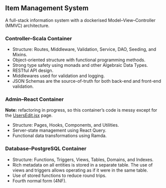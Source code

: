 ## Item Management System

A full-stack information system with a dockerised Model&ndash;View&ndash;Controller (MMVC) architecture.

### Controller&ndash;Scala Container

* Structure: Routes, Middleware, Validation, Service, DAO, Seeding, and Mixins.
* Object-oriented structure with functional programming methods.
* Strong type safety using monads and other Algebraic Data Types.
* RESTful API design.
* Middlewares used for validation and logging.
* JSON Schemas are the source-of-truth for both back-end and front-end validation.

### Admin&ndash;React Container

**Note:** refactoring in progress, so this container’s code is messy except for the [UsersEdit.jsx](https://github.com/benjamin-glitsos/item-management-system/blob/main/admin-react/src/pages/UsersEdit.jsx) page.

* Structure: Pages, Hooks, Components, and Utilities.
* Server-state management using React Query.
* Functional data transformations using Ramda.

### Database&ndash;PostgreSQL Container

* Structure: Functions, Triggers, Views, Tables, Domains, and Indexes.
* Rich metadata on all entities is stored in a separate table. The use of views and triggers allows operating as if it were in the same table.
* Use of stored functions to reduce round trips.
* Fourth normal form (4NF).
